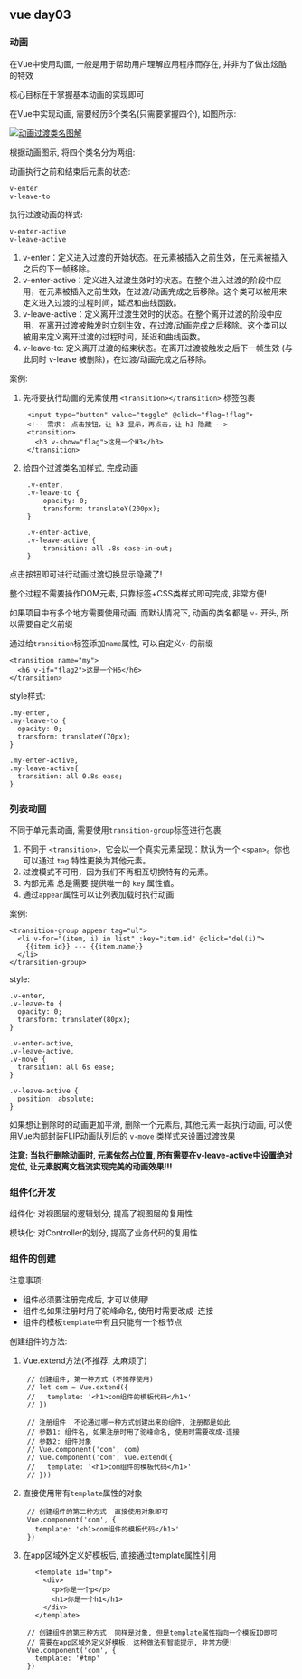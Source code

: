 ## vue day03

### 动画

在Vue中使用动画, 一般是用于帮助用户理解应用程序而存在, 并非为了做出炫酷的特效

核心目标在于掌握基本动画的实现即可

在Vue中实现动画, 需要经历6个类名(只需要掌握四个), 如图所示:

[![动画过渡类名图解](https://camo.githubusercontent.com/465a80e7c327f81492f6070aa2e2a0f8aa95648b/68747470733a2f2f636e2e7675656a732e6f72672f696d616765732f7472616e736974696f6e2e706e67)](https://camo.githubusercontent.com/465a80e7c327f81492f6070aa2e2a0f8aa95648b/68747470733a2f2f636e2e7675656a732e6f72672f696d616765732f7472616e736974696f6e2e706e67)

根据动画图示, 将四个类名分为两组:

动画执行之前和结束后元素的状态:

```
v-enter
v-leave-to
```

执行过渡动画的样式:

```
v-enter-active
v-leave-active
```

1. v-enter：定义进入过渡的开始状态。在元素被插入之前生效，在元素被插入之后的下一帧移除。
2. v-enter-active：定义进入过渡生效时的状态。在整个进入过渡的阶段中应用，在元素被插入之前生效，在过渡/动画完成之后移除。这个类可以被用来定义进入过渡的过程时间，延迟和曲线函数。
3. v-leave-active：定义离开过渡生效时的状态。在整个离开过渡的阶段中应用，在离开过渡被触发时立刻生效，在过渡/动画完成之后移除。这个类可以被用来定义离开过渡的过程时间，延迟和曲线函数。
4. v-leave-to: 定义离开过渡的结束状态。在离开过渡被触发之后下一帧生效 (与此同时 v-leave 被删除)，在过渡/动画完成之后移除。

案例:

1. 先将要执行动画的元素使用 `<transition></transition>` 标签包裹

   ```
    <input type="button" value="toggle" @click="flag=!flag">
    <!-- 需求： 点击按钮，让 h3 显示，再点击，让 h3 隐藏 -->
    <transition>
      <h3 v-show="flag">这是一个H3</h3>
    </transition>
   ```

2. 给四个过渡类名加样式, 完成动画

   ```
    .v-enter,
    .v-leave-to {
    	opacity: 0;
    	transform: translateY(200px);
    }
    
    .v-enter-active,
    .v-leave-active {
    	transition: all .8s ease-in-out;
    }
   ```

点击按钮即可进行动画过渡切换显示隐藏了!

整个过程不需要操作DOM元素, 只靠标签+CSS类样式即可完成, 非常方便!

如果项目中有多个地方需要使用动画, 而默认情况下, 动画的类名都是 `v-` 开头, 所以需要自定义前缀

通过给`transition`标签添加`name`属性, 可以自定义`v-`的前缀

```
<transition name="my">
  <h6 v-if="flag2">这是一个H6</h6>
</transition>
```

style样式:

```
.my-enter,
.my-leave-to {
  opacity: 0;
  transform: translateY(70px);
}

.my-enter-active,
.my-leave-active{
  transition: all 0.8s ease;
}
```

### 列表动画

不同于单元素动画, 需要使用`transition-group`标签进行包裹

1. 不同于 `<transition>`，它会以一个真实元素呈现：默认为一个 `<span>`。你也可以通过 `tag` 特性更换为其他元素。
2. 过渡模式不可用，因为我们不再相互切换特有的元素。
3. 内部元素 总是需要 提供唯一的 `key` 属性值。
4. 通过`appear`属性可以让列表加载时执行动画

案例:

```
<transition-group appear tag="ul">
  <li v-for="(item, i) in list" :key="item.id" @click="del(i)">
    {{item.id}} --- {{item.name}}
  </li>
</transition-group>
```

style:

```
.v-enter,
.v-leave-to {
  opacity: 0;
  transform: translateY(80px);
}

.v-enter-active,
.v-leave-active,
.v-move {
  transition: all 6s ease;
}

.v-leave-active {
  position: absolute;
}
```

如果想让删除时的动画更加平滑, 删除一个元素后, 其他元素一起执行动画, 可以使用Vue内部封装FLIP动画队列后的 `v-move` 类样式来设置过渡效果

**注意: 当执行删除动画时, 元素依然占位置, 所有需要在v-leave-active中设置绝对定位, 让元素脱离文档流实现完美的动画效果!!!**

### 组件化开发

组件化: 对视图层的逻辑划分, 提高了视图层的复用性

模块化: 对Controller的划分, 提高了业务代码的复用性

### 组件的创建

注意事项:

- 组件必须要注册完成后, 才可以使用!
- 组件名如果注册时用了驼峰命名, 使用时需要改成`-`连接
- 组件的模板`template`中有且只能有一个根节点

创建组件的方法:

1. Vue.extend方法(不推荐, 太麻烦了)

   ```
    // 创建组件, 第一种方式 (不推荐使用)
    // let com = Vue.extend({
    //   template: '<h1>com组件的模板代码</h1>'
    // })
   
    // 注册组件  不论通过哪一种方式创建出来的组件, 注册都是如此
    // 参数1: 组件名, 如果注册时用了驼峰命名, 使用时需要改成-连接
    // 参数2: 组件对象
    // Vue.component('com', com)
    // Vue.component('com', Vue.extend({
    //   template: '<h1>com组件的模板代码</h1>'
    // }))
   ```

2. 直接使用带有`template`属性的对象

   ```
    // 创建组件的第二种方式  直接使用对象即可
    Vue.component('com', {
      template: '<h1>com组件的模板代码</h1>'
    })
   ```

3. 在app区域外定义好模板后, 直接通过template属性引用

   ```
      <template id="tmp">
        <div>
          <p>你是一个p</p>
          <h1>你是一个h1</h1>
        </div>
      </template>
   
    // 创建组件的第三种方式  同样是对象, 但是template属性指向一个模板ID即可
    // 需要在app区域外定义好模板, 这种做法有智能提示, 非常方便!
    Vue.component('com', {
      template: '#tmp'
    })
   ```
